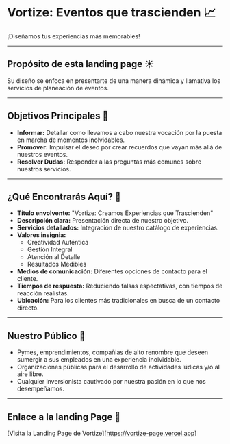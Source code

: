 # Vortize: Eventos que trascienden 📈

¡Diseñamos tus experiencias más memorables!

---

## Propósito de esta landing page ☀️

Su diseño se enfoca en presentarte de una manera dinámica y llamativa los servicios de planeación de eventos.

---

## Objetivos Principales 🎯

* **Informar:** Detallar como llevamos a cabo nuestra vocación por la puesta en marcha de momentos inolvidables.
* **Promover:** Impulsar el deseo por crear recuerdos que vayan más allá de nuestros eventos.
* **Resolver Dudas:** Responder a las preguntas más comunes sobre nuestros servicios.

---

## ¿Qué Encontrarás Aquí? 🔎

* **Título envolvente:** "Vortize: Creamos Experiencias que Trascienden"
* **Descripción clara:** Presentación directa de nuestro objetivo.
* **Servicios detallados:** Integración de nuestro catálogo de experiencias.
* **Valores insignia:**
  * Creatividad Auténtica
  * Gestión Integral
  * Atención al Detalle
  * Resultados Medibles
* **Medios de comunicación:** Diferentes opciones de contacto para el cliente.
* **Tiempos de respuesta:** Reduciendo falsas espectativas, con tiempos de reacción realistas.
* **Ubicación:** Para los clientes más tradicionales en busca de un contacto directo.

---

## Nuestro Público 🫵

* Pymes, emprendimientos, compañias de alto renombre que deseen sumergir a sus empleados en una experiencia inolvidable.
* Organizaciones públicas para el desarrollo de actividades lúdicas y/o al aire libre.
* Cualquier inversionista cautivado por nuestra pasión en lo que nos desempeñamos.

---

## Enlace a la landing Page 🔗

[Visita la Landing Page de Vortize][https://vortize-page.vercel.app]
